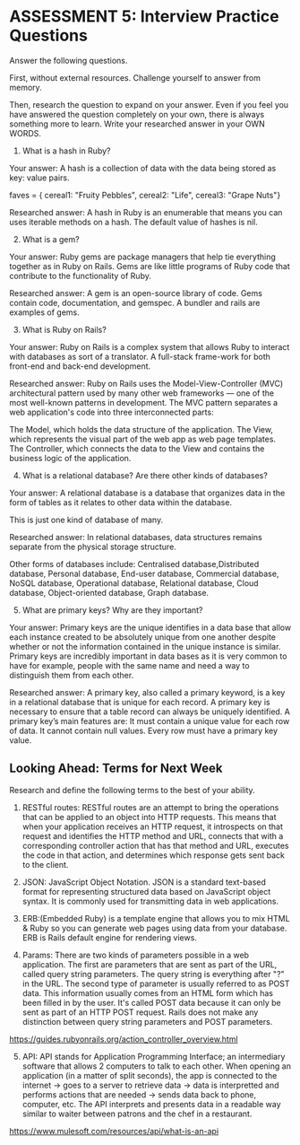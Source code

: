# ASSESSMENT 5: Interview Practice Questions

Answer the following questions.

First, without external resources. Challenge yourself to answer from memory.

Then, research the question to expand on your answer. Even if you feel you have answered the question completely on your own, there is always something more to learn. Write your researched answer in your OWN WORDS.

1. What is a hash in Ruby?

Your answer: A hash is a collection of data with the data being stored as key: value pairs. 

faves = { cereal1: "Fruity Pebbles", cereal2: "Life", cereal3: "Grape Nuts"}

Researched answer: A hash in Ruby is an enumerable that means you can uses iterable methods on a hash. The default value of hashes is nil.

2. What is a gem?

Your answer:  Ruby gems are package managers that help tie everything together as in Ruby on Rails. Gems are like little programs of Ruby code that contribute to the functionality of Ruby. 

Researched answer: A gem is an open-source library of code. Gems contain code, documentation, and gemspec. A bundler and rails are examples of gems. 

3. What is Ruby on Rails?

Your answer: Ruby on Rails is a complex system that allows Ruby to interact with databases as sort of a translator. A full-stack frame-work for both front-end and back-end development.

Researched answer: Ruby on Rails uses the Model-View-Controller (MVC) architectural pattern used by many other web frameworks — one of the most well-known patterns in development. The MVC pattern separates a web application's code into three interconnected parts:

The Model, which holds the data structure of the application.
The View, which represents the visual part of the web app as web page templates.
The Controller, which connects the data to the View and contains the business logic of the application.

4. What is a relational database? Are there other kinds of databases?

Your answer: A relational database is a database that organizes data in the form of tables as it relates to other data within the database. 

This is just one kind of database of many. 

Researched answer: In relational databases, data structures remains separate from the physical storage structure. 

Other forms of databases include: Centralised database,Distributed database, Personal database, End-user database, Commercial database, NoSQL database, Operational database, Relational database, Cloud database, Object-oriented database, Graph database.

5. What are primary keys? Why are they important?

Your answer: Primary keys are the unique identifies in a data base that allow each instance created to be absolutely unique from one another despite whether or not the information contained in the unique instance is similar. Primary keys are incredibly important in data bases as it is very common to have for example, people with the same name and need a way to distinguish them from each other. 

Researched answer: A primary key, also called a primary keyword, is a key in a relational database that is unique for each record. A primary key is necessary to ensure that a table record can always be uniquely identified. A primary key’s main features are:
It must contain a unique value for each row of data.
It cannot contain null values.
Every row must have a primary key value.

## Looking Ahead: Terms for Next Week

Research and define the following terms to the best of your ability.

1. RESTful routes: RESTful routes are an attempt to bring the operations that can be applied to an object into HTTP requests. This means that when your application receives an HTTP request, it introspects on that request and identifies the HTTP method and URL, connects that with a corresponding controller action that has that method and URL, executes the code in that action, and determines which response gets sent back to the client.

2. JSON: JavaScript Object Notation. JSON is a standard text-based format for representing structured data based on JavaScript object syntax. It is commonly used for transmitting data in web applications.

3. ERB:(Embedded Ruby) is a template engine that allows you to mix HTML & Ruby so you can generate web pages using data from your database. ERB is Rails default engine for rendering views.

4. Params: There are two kinds of parameters possible in a web application. The first are parameters that are sent as part of the URL, called query string parameters. The query string is everything after "?" in the URL. The second type of parameter is usually referred to as POST data. This information usually comes from an HTML form which has been filled in by the user. It's called POST data because it can only be sent as part of an HTTP POST request. Rails does not make any distinction between query string parameters and POST parameters.

https://guides.rubyonrails.org/action_controller_overview.html

5. API: API stands for Application Programming Interface; an intermediary software that allows 2 computers to talk to each other. When opening an application (in a matter of split seconds), the app is connected to the internet -> goes to a server to retrieve data -> data is interpretted and performs actions that are needed -> sends data back to phone, computer, etc. The API interprets and presents data in a readable way similar to waiter between patrons and the chef in a restaurant.

https://www.mulesoft.com/resources/api/what-is-an-api
